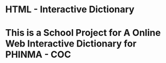 # HTML - Interactive Dictionary
# This is a School Project for A Online Web Interactive Dictionary for PHINMA - COC
